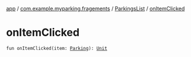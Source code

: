 [app](../../index.md) / [com.example.myparking.fragements](../index.md) / [ParkingsList](index.md) / [onItemClicked](./on-item-clicked.md)

# onItemClicked

`fun onItemClicked(item: `[`Parking`](../../com.example.myparking.models/-parking/index.md)`): `[`Unit`](https://kotlinlang.org/api/latest/jvm/stdlib/kotlin/-unit/index.html)